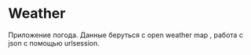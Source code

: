 # Weather
Приложение погода. Данные беруться с open weather map , работа с json с помощью urlsession.
